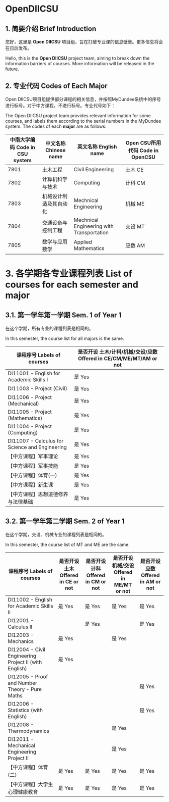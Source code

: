 # OpenDIICSU

## 1. 简要介绍 Brief Introduction

您好，这里是 **Open DIICSU** 项目组，旨在打破专业课的信息壁垒。更多信息将会在日后发布。

Hello, this is the **Open DIICSU** project team, aiming to break down the information barriers of courses. More information will be released in the future.

## 2. 专业代码 Codes of Each Major

Open DIICSU项目组提供部分课程的相关信息，并按照MyDundee系统中的序号进行标号。对于中方课程，不进行标号。专业代号如下：

The Open DIICSU project team provides relevant information for some courses, and labels them according to the serial numbers in the MyDundee system. The codes of each **major** are as follows:

| 中南大学编码 Code in CSU system | 中文名称 Chinese name | 英文名称 English name | Open CSU所用代码 Code in OpenCSU |
| --- | --- | --- | --- |
| 7801 | 土木工程 | Civil Engineering | 土木 CE |
| 7802 | 计算机科学与技术 | Computing | 计科 CM | 
| 7803 | 机械设计制造及其自动化 | Mechnical Engineering | 机械 ME |
| 7804 | 交通设备与控制工程 | Mechnical Engineering with Transportation | 交设 MT |
| 7805 | 数学与应用数学 | Applied Mathematics | 应数 AM |

# 3. 各学期各专业课程列表 List of courses for each semester and major

## 3.1. 第一学年第一学期 Sem. 1 of Year 1

在这个学期，所有专业的课程列表是相同的。

In this semester, the course list for all majors is the same.

| 课程序号 Labels of courses | 是否开设 土木/计科/机械/交设/应数 Offered in CE/CM/ME/MT/AM or not| 
| --- | --- | 
| DI11001 - English for Academic Skills I | 是 Yes |
| DI11003 - Project (Civil) | 是 Yes |
| DI11006 - Project (Mechanical) | 是 Yes |
| DI11005 - Project (Mathematics) | 是 Yes |
| DI11004 - Project (Computing) | 是 Yes |
| DI11007 - Calculus for Science and Engineering | 是 Yes |
| 【中方课程】军事理论 | 是 Yes |
| 【中方课程】军事技能 | 是 Yes |
| 【中方课程】体育(一) | 是 Yes |
| 【中方课程】新生课 | 是 Yes |
| 【中方课程】思想道德修养与法律基础 | 是 Yes |


## 3.2. 第一学年第二学期 Sem. 2 of Year 1

在这个学期，交设、机械专业的课程列表是相同的。

In this semester, the course list of MT and ME are the same.

| 课程序号 Labels of courses | 是否开设 土木 Offered in CE or not | 是否开设 计科 Offered in CM or not | 是否开设 机械/交设 Offered in ME/MT or not| 是否开设 应数 Offered in AM or not | 
| --- | --- | --- | --- | --- | 
| DI11002 - English for Academic Skills II | 是 Yes | 是 Yes | 是 Yes | 是 Yes | 
| DI12001 - Calculus II | | 是 Yes | | 是 Yes | 
| DI12003 - Mechanics | 是 Yes | | 是 Yes | |
| DI12004 - Civil Engineering Project II (with English) | 是 Yes | | | | 
| DI12005 - Proof and Number Theory - Pure Maths |   |  | | 是 Yes|
| DI12006 - Statistics (with English) |  | | | 是 Yes | 
| DI12008 - Thermodynamics |  | | 是 Yes | | 
| DI12011 - Mechanical Engineering Project II |  | | 是 Yes | | 
| 【中方课程】体育(二) | 是 Yes | 是 Yes | 是 Yes | 是 Yes | 
| 【中方课程】大学生心理健康教育 | 是 Yes | 是 Yes | 是 Yes | 是 Yes | 

